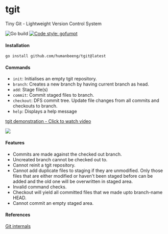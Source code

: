 # tgit
Tiny Git - Lightweight Version Control System


![Go build](https://github.com/humanbeeng/tgit/actions/workflows/go.yml/badge.svg)
[![Code style: gofumpt](https://img.shields.io/badge/code%20style-gofumpt-29BEB0.svg)](https://github.com/mvdan/gofumpt)


#### Installation
```
go install github.com/humanbeeng/tgit@latest
```

#### Commands
- `init`: Initialises an empty tgit repository.
- `branch`: Creates a new branch by having current branch as head.
- `add`: Stage file(s)
- `commit`: Commit staged files to branch.
- `checkout`: DFS commit tree. Update file changes from all commits and checkouts to branch.
- `help`: Displays a help message

<div>
    <a href="https://www.loom.com/share/79374698750b4ad88560e569ae2fe2b3">
      <p>tgit demonstration - Click to watch video</p>
    </a>
    <a href="https://www.loom.com/share/79374698750b4ad88560e569ae2fe2b3">
      <img style="max-width:300px;" src="https://cdn.loom.com/sessions/thumbnails/79374698750b4ad88560e569ae2fe2b3-with-play.gif">
    </a>
  </div>

#### Features
- Commits are made against the checked out branch.
- Uncreated branch cannot be checked out to.
- Cannot reinit a tgit repository.
- Cannot add duplicate files to staging if they are unmodified. Only those files that are either modified or haven't been staged before can be added and the old one will be overwritten in staged area.
- Invalid command checks.
- Checkout <branch-name> will yield all committed files that we made upto branch-name HEAD.
- Cannot commit an empty staged area.

#### References
[Git internals](https://git-scm.com/book/en/v2/Git-Internals-Plumbing-and-Porcelain)

